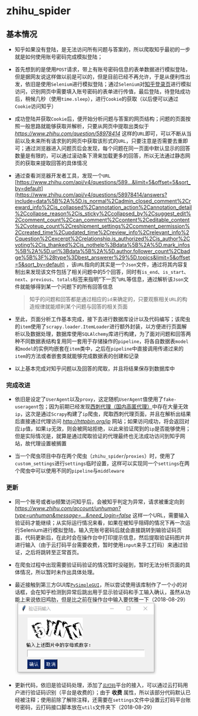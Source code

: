 # zhihu_spider

## 基本情况

* 知乎如果没有登陆，是无法访问所有问题与答案的，所以爬取知乎最初的一步就是如何使用账号密码完成模拟登陆；

* 首先想到的是使用`POST`请求，带上有账号密码信息的表单数据进行模拟登陆，但是据网友说这样做以前是可以的，但是目前已经不再允许，于是从便利性出发，依旧是使用`Selenium`进行模拟登陆；通过`Selenium`对[知乎登录页](https://www.zhihu.com/signin)进行模拟访问，识别网页中需要填入账号密码的表单进行传值，最后登陆，待登陆成功后，稍候几秒（使用`time.sleep`），进行`Cookie`的获取（以后便可以通过`Cookie`访问知乎）

* 成功登陆并获取`Cookie`后，便开始分析问题与答案的网页结构；问题的页面按照一般思路就能够获取并解析，只要从网页中提取出类似于 *https://www.zhihu.com/question/58978414* 这样的`URL`即可，可以不断从当前以及未来所有请求到的网页中获取该形式的`URL`，只要注意是否需要去重即可；通过浏览器进入问题页后会发现，每个问题在同一页面中默认显示的回答数量是有限的，可以通过滚动条下滑来加载更多的回答，所以无法通过静态网页的获取来提取回答的具体情况

* 通过查看浏览器开发者工具，发现一个`URL` [https://www.zhihu.com/api/v4/questions/589...&limit=5&offset=5&sort_by=default](https://www.zhihu.com/api/v4/questions/58978414/answers?include=data%5B%2A%5D.is_normal%2Cadmin_closed_comment%2Creward_info%2Cis_collapsed%2Cannotation_action%2Cannotation_detail%2Ccollapse_reason%2Cis_sticky%2Ccollapsed_by%2Csuggest_edit%2Ccomment_count%2Ccan_comment%2Ccontent%2Ceditable_content%2Cvoteup_count%2Creshipment_settings%2Ccomment_permission%2Ccreated_time%2Cupdated_time%2Creview_info%2Crelevant_info%2Cquestion%2Cexcerpt%2Crelationship.is_authorized%2Cis_author%2Cvoting%2Cis_thanked%2Cis_nothelp%3Bdata%5B%2A%5D.mark_infos%5B%2A%5D.url%3Bdata%5B%2A%5D.author.follower_count%2Cbadge%5B%3F%28type%3Dbest_answerer%29%5D.topics&limit=5&offset=5&sort_by=default) ，该`URL`指向的其实是一个`Json`文件，通过将其内容复制出来发现该文件包括了相关问题中的5个回答，同时有`is_end`、`is_start`、`next`、`previous`、`totals`标签来指明“下一页”`URL`等信息，通过解析该`Json`文件就能够得到某一个问题下的所有回答信息

    > 知乎的问题和回答都是通过相应的`id`来确定的，只要观察相关`URL`的构造规律就能顺利某个问题与回答的相关页面

* 至此，页面分析工作基本完成，接下去进行数据库设计以及代码编写；该爬虫的`item`使用了`scrapy.loader.ItemLoader`进行额外封装，以方便进行页面解析以及数据处理，数据库使用`SQLAlchemy`库进行构建，为了面对问题和回答两种不同数据表结构复用同一套用于存储操作的`pipeline`，将各自数据表`model`和`model`的实例均嵌套在`item`类中，之后在`pipeline`中直接调用传递过来的`item`的方法或者嵌套类就能够完成数据表的创建和记录

* 以上基本完成对知乎问题以及回答的爬取，并且将结果保存到数据库中

### 完成改进

* 依旧是设定了`UserAgent`以及`proxy`，这定随机`UserAgent`值使用了`fake-useragent`包；因为前期已经发现[西刺代理（国内高匿代理）](http://www.xicidaili.com/nn)中存在大量无效`ip`，这次是通过`Scrapy`构建了`ip`爬虫，爬取西刺代理页面，并且在解析出结果后直接通过代理访问 *http://httpbin.org/ip* 网站；如果访问成功，将会返回对应`ip`值，如果`ip`无效，则会被网站拒绝，以此来验证爬到的`ip`是否能够使用；但是实际情况是，就算是通过爬取验证的代理最终也无法成功访问到知乎网站，故代理设置被搁置

* 当一个爬虫项目中存在两个爬虫（`zhihu_spider`/`proxies`）时，使用了`custom_settings`进行`settings`临时设置，这样可以实现同一个`settings`在两个爬虫中可以使用不同的`pipeline`与`middleware`

### 更新

* 同一个账号或者ip频繁访问知乎后，会被知乎判定为异常，请求被重定向到 *https://www.zhihu.com/account/unhuman?type=unhuman&message=...&need_login=false* 这样一个URL，需要输入验证码才能继续；从实际运行情况来看，如果在被知乎阻碍的情况下再一次运行Selenium进行模拟登陆，输入完账号密码后就会直接跳转到输验证码页面，代码更新后，在此时会在操作台中打印提示信息，然后提取验证码图片并进行输入（由于云打码平台需要收费，暂时使用`input`来手工打码）来通过验证，之后将跳转至正常首页。

* 在爬虫过程中出现需要验证码验证的情况暂时没碰到，暂时无法分析页面的具体情况，所以暂时未作出具体处理。

* 最近接触到第三方GUI库[`PySimpleGUI`](https://github.com/MikeTheWatchGuy/PySimpleGUI)，所以尝试使用该库制作了一个小的对话框，会在知乎检测到异常后跳出用于显示验证码和手工输入确认，虽然从功能上来说依旧鸡肋，但是比之前在操作台中输入要优雅一下（2018-08-29）
![image](https://github.com/GZhangjl/zhihu_spider/blob/master/captcha_input.png)

* 更新代码，依旧是验证码处理，添加了[`云打码`](http://yundama.com/)平台的接入，可以通过云打码用户进行验证码识别（平台是收费的）；由于 **收费** 属性，所以该部分代码默认已经被注释；使用前除了解除注释，还需要在`settings`文件中设置云打码平台账号密码，云打码接口脚本放在`utils`文件夹下（2018-08-29）
